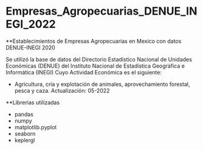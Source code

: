 # Empresas_Agropecuarias_DENUE_INEGI_2022
**Establecimientos de Empresas Agropecuarias en Mexico con datos DENUE-INEGI 2020

Se utilizó la base de datos del Directorio Estadístico Nacional de Unidades Económicas (DENUE) del Instituto Nacional de Estadística Geográfica e Informática (INEGI)
Cuyo Actividad Económica es el siguiente:

- Agricultura, cría y explotación de animales, aprovechamiento forestal, pesca y caza. Actualización: 05-2022


**Librerias utilizadas 

- pandas
- numpy 
- matplotlib.pyplot
- seaborn 
- keplergl

